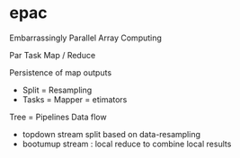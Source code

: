 epac
====

Embarrassingly Parallel Array Computing

Par Task Map / Reduce

Persistence of map outputs

- Split = Resampling
- Tasks = Mapper = etimators

Tree = Pipelines
Data flow
- topdown stream split based on data-resampling
- bootumup stream : local reduce to combine local results

